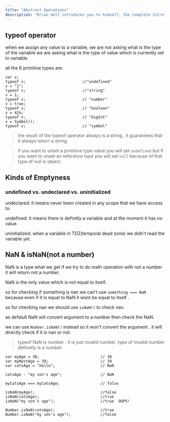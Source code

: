 ```yaml
---
title: "Abstract Operations"
description: "Brian Holt introduces you to himself, the Complete Intro to React version 6, and what you can expect to learn"
---
```


## typeof operator

when we assign any value to a variable, we are not asking what is the type of the variable we are asking what is the type of value which is currently set to variable.

all the 6 primitive types are:

```
var v;
typeof v;                         //"undefined"
v = "1";
typeof v;                         //"string"
v = 1;
typeof v;                         // "number"
v = true;
typeof v;                         // "boolean"
v = 42n;
typeof v;                         // "bigInt"
v = Symbol();
typeof v;                         // "symbol"
```

> the result of the typeof operator always is a string , it guarantees that it always return a string.

> if you want to unset a primitive type value you will set `undefined` but if you want to unset an referance type you will set `null` because of that type of null is object.

## Kinds of Emptyness

### undefined vs. undeclared vs. uninitialized

undeclared: it means never been created in any scope that we have access to.

undefined: it means there is definitly a variable and at the moment it has no value.

uninitialized: when a variable in TDZ(temporal dead zone) we didn't read the variable yet.

## NaN & isNaN(not a number)

NaN is a type what we get if we try to do math operation with not a number it will return not a number.

NaN is the only value which is not equal to itself.

so for checking if something is nan we can't use `something === NaN` because even if it is equal to NaN it wont be equal to itself .

so for checking nan we should use `isNaN()` to check nan.

as defalult NaN will convert argument to a number then check the NaN.

we can use `Number.isNaN()` instead so it won't convert the argument . it will directly check if it is nan or not.

> typeof NaN is number . it is just invalid number. type of invalid number definetly is a number.

```
var myAge = 38;                           // 38
var myNextAge = 39;                       // 39
var catsAge = "hello";                    // NaN

catsAge - "my son's age";                 // NaN

myCatsAge === myCatsAge;                  // false

isNaN(myAge);                             //false
isNaN(catsAge);                           //true
isNaN("my son's age");                    //true  OOPS!

Number.isNaN(catsAge);                    //true
Number.isNaN("my son's age");             //false

```
